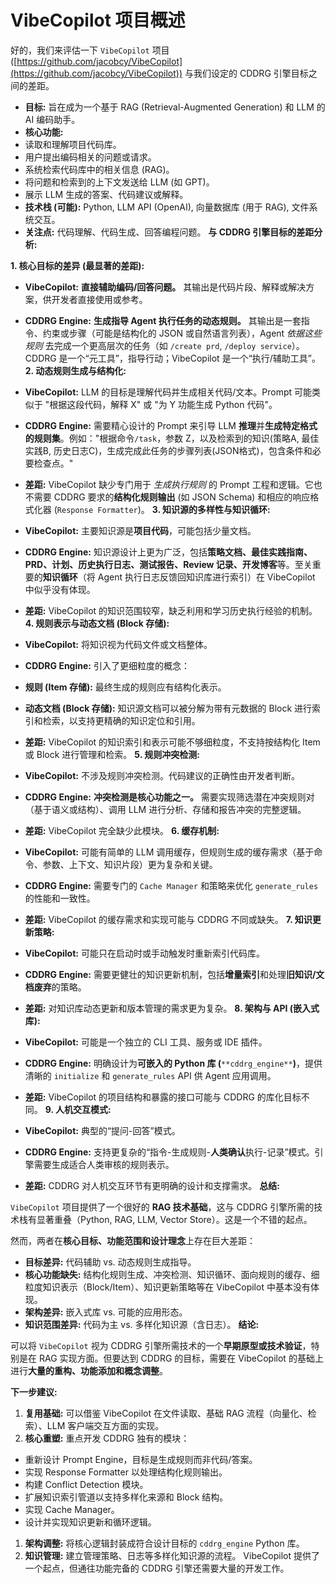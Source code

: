 # VibeCopilot 项目概述

好的，我们来评估一下 `VibeCopilot` 项目 ([https://github.com/jacobcy/VibeCopilot](https://github.com/jacobcy/VibeCopilot)) 与我们设定的 CDDRG 引擎目标之间的差距。

- **目标:** 旨在成为一个基于 RAG (Retrieval-Augmented Generation) 和 LLM 的 AI 编码助手。
- **核心功能:**
- 读取和理解项目代码库。
- 用户提出编码相关的问题或请求。
- 系统检索代码库中的相关信息 (RAG)。
- 将问题和检索到的上下文发送给 LLM (如 GPT)。
- 展示 LLM 生成的答案、代码建议或解释。
- **技术栈 (可能):** Python, LLM API (OpenAI), 向量数据库 (用于 RAG), 文件系统交互。
- **关注点:** 代码理解、代码生成、回答编程问题。
**与 CDDRG 引擎目标的差距分析:**

**1. 核心目标的差异 (最显著的差距):**

- **VibeCopilot:** **直接辅助编码/回答问题。** 其输出是代码片段、解释或解决方案，供开发者直接使用或参考。
- **CDDRG Engine:** **生成指导 Agent 执行任务的动态规则。** 其输出是一套指令、约束或步骤（可能是结构化的 JSON 或自然语言列表），Agent *依据这些规则* 去完成一个更高层次的任务（如 `/create prd`, `/deploy service`）。CDDRG 是一个“元工具”，指导行动；VibeCopilot 是一个“执行/辅助工具”。
**2. 动态规则生成与结构化:**

- **VibeCopilot:** LLM 的目标是理解代码并生成相关代码/文本。Prompt 可能类似于 "根据这段代码，解释 X" 或 "为 Y 功能生成 Python 代码"。
- **CDDRG Engine:** 需要精心设计的 Prompt 来引导 LLM **推理**并**生成特定格式的规则集**。例如："根据命令`/task`，参数 Z，以及检索到的知识(策略A, 最佳实践B, 历史日志C)，生成完成此任务的步骤列表(JSON格式)，包含条件和必要检查点。"
- **差距:** VibeCopilot 缺少专门用于 *生成执行规则* 的 Prompt 工程和逻辑。它也不需要 CDDRG 要求的**结构化规则输出** (如 JSON Schema) 和相应的响应格式化器 (`Response Formatter`)。
**3. 知识源的多样性与知识循环:**

- **VibeCopilot:** 主要知识源是**项目代码**，可能包括少量文档。
- **CDDRG Engine:** 知识源设计上更为广泛，包括**策略文档、最佳实践指南、PRD、计划、历史执行日志、测试报告、Review 记录、开发博客**等。至关重要的**知识循环**（将 Agent 执行日志反馈回知识库进行索引）在 VibeCopilot 中似乎没有体现。
- **差距:** VibeCopilot 的知识范围较窄，缺乏利用和学习历史执行经验的机制。
**4. 规则表示与动态文档 (Block 存储):**

- **VibeCopilot:** 将知识视为代码文件或文档整体。
- **CDDRG Engine:** 引入了更细粒度的概念：
- **规则 (Item 存储):** 最终生成的规则应有结构化表示。
- **动态文档 (Block 存储):** 知识源文档可以被分解为带有元数据的 Block 进行索引和检索，以支持更精确的知识定位和引用。
- **差距:** VibeCopilot 的知识索引和表示可能不够细粒度，不支持按结构化 Item 或 Block 进行管理和检索。
**5. 规则冲突检测:**

- **VibeCopilot:** 不涉及规则冲突检测。代码建议的正确性由开发者判断。
- **CDDRG Engine:** **冲突检测是核心功能之一。** 需要实现筛选潜在冲突规则对（基于语义或结构）、调用 LLM 进行分析、存储和报告冲突的完整逻辑。
- **差距:** VibeCopilot 完全缺少此模块。
**6. 缓存机制:**

- **VibeCopilot:** 可能有简单的 LLM 调用缓存，但规则生成的缓存需求（基于命令、参数、上下文、知识片段）更为复杂和关键。
- **CDDRG Engine:** 需要专门的 `Cache Manager` 和策略来优化 `generate_rules` 的性能和一致性。
- **差距:** VibeCopilot 的缓存需求和实现可能与 CDDRG 不同或缺失。
**7. 知识更新策略:**

- **VibeCopilot:** 可能只在启动时或手动触发时重新索引代码库。
- **CDDRG Engine:** 需要更健壮的知识更新机制，包括**增量索引**和处理**旧知识/文档废弃**的策略。
- **差距:** 对知识库动态更新和版本管理的需求更为复杂。
**8. 架构与 API (嵌入式库):**

- **VibeCopilot:** 可能是一个独立的 CLI 工具、服务或 IDE 插件。
- **CDDRG Engine:** 明确设计为**可嵌入的 Python 库 (**`**cddrg_engine**`**)**，提供清晰的 `initialize` 和 `generate_rules` API 供 Agent 应用调用。
- **差距:** VibeCopilot 的项目结构和暴露的接口可能与 CDDRG 的库化目标不同。
**9. 人机交互模式:**

- **VibeCopilot:** 典型的“提问-回答”模式。
- **CDDRG Engine:** 支持更复杂的“指令-生成规则-**人类确认**执行-记录”模式。引擎需要生成适合人类审核的规则表示。
- **差距:** CDDRG 对人机交互环节有更明确的设计和支撑需求。
**总结:**

`VibeCopilot` 项目提供了一个很好的 **RAG 技术基础**，这与 CDDRG 引擎所需的技术栈有显著重叠（Python, RAG, LLM, Vector Store）。这是一个不错的起点。

然而，两者在**核心目标、功能范围和设计理念**上存在巨大差距：

- **目标差异:** 代码辅助 vs. 动态规则生成指导。
- **核心功能缺失:** 结构化规则生成、冲突检测、知识循环、面向规则的缓存、细粒度知识表示（Block/Item）、知识更新策略等在 VibeCopilot 中基本没有体现。
- **架构差异:** 嵌入式库 vs. 可能的应用形态。
- **知识范围差异:** 代码为主 vs. 多样化知识源（含日志）。
**结论:**

可以将 `VibeCopilot` 视为 CDDRG 引擎所需技术的一个**早期原型或技术验证**，特别是在 RAG 实现方面。但要达到 CDDRG 的目标，需要在 VibeCopilot 的基础上进行**大量的重构、功能添加和概念调整**。

**下一步建议:**

1. **复用基础:** 可以借鉴 VibeCopilot 在文件读取、基础 RAG 流程（向量化、检索）、LLM 客户端交互方面的实现。
1. **核心重塑:** 重点开发 CDDRG 独有的模块：

- 重新设计 Prompt Engine，目标是生成规则而非代码/答案。
- 实现 Response Formatter 以处理结构化规则输出。
- 构建 Conflict Detection 模块。
- 扩展知识索引管道以支持多样化来源和 Block 结构。
- 实现 Cache Manager。
- 设计并实现知识更新和循环逻辑。

1. **架构调整:** 将核心逻辑封装成符合设计目标的 `cddrg_engine` Python 库。
1. **知识管理:** 建立管理策略、日志等多样化知识源的流程。
VibeCopilot 提供了一个起点，但通往功能完备的 CDDRG 引擎还需要大量的开发工作。
